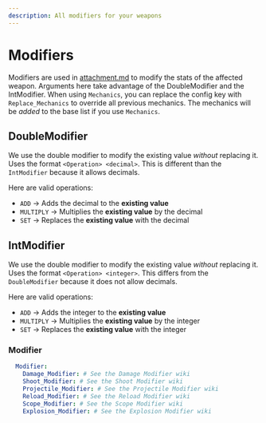 ```yaml
---
description: All modifiers for your weapons
---
```


# Modifiers

Modifiers are used in [attachment.md](../attachment.md "mention") to modify the stats of the affected weapon. Arguments here take advantage of the DoubleModifier and the IntModifier. When using `Mechanics`, you can replace the config key with `Replace_Mechanics` to override all previous mechanics. The mechanics will be _added_ to the base list if you use `Mechanics`.

## DoubleModifier

We use the double modifier to modify the existing value _without_ replacing it. Uses the format `<Operation> <decimal>`. This is different than the `IntModifier` because it allows decimals.

Here are valid operations:

* `ADD` -> Adds the decimal to the **existing value**
* `MULTIPLY` -> Multiplies the **existing value** by the decimal
* `SET` -> Replaces the **existing value** with the decimal

## IntModifier

We use the double modifier to modify the existing value _without_ replacing it. Uses the format `<Operation> <integer>`. This differs from the `DoubleModifier` because it does not allow decimals.

Here are valid operations:

* `ADD` -> Adds the integer to the **existing value**
* `MULTIPLY` -> Multiplies the **existing value** by the integer
* `SET` -> Replaces the **existing value** with the integer

### Modifier

```yaml
  Modifier:
    Damage_Modifier: # See the Damage Modifier wiki
    Shoot_Modifier: # See the Shoot Modifier wiki
    Projectile_Modifier: # See the Projectile Modifier wiki
    Reload_Modifier: # See the Reload Modifier wiki
    Scope_Modifier: # See the Scope Modifier wiki
    Explosion_Modifier: # See the Explosion Modifier wiki
```

